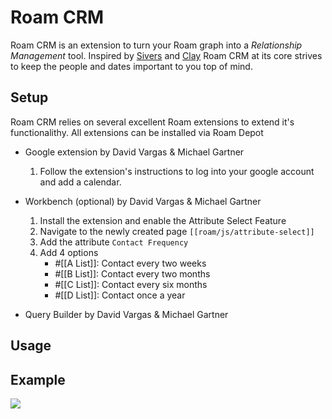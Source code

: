 # Roam CRM

Roam CRM is an extension to turn your Roam graph into a *Relationship Management* tool. Inspired by [Sivers](https://sive.rs/hundreds) and [Clay](https://clay.earth/) Roam CRM at its core strives to keep the people and dates important to you top of mind. 

## Setup 
Roam CRM relies on several excellent Roam extensions to extend it's functionalithy. All extensions can be installed via Roam Depot

- Google extension by David Vargas & Michael Gartner
    1. Follow the extension's instructions to log into your google account and add a calendar.

- Workbench (optional) by David Vargas & Michael Gartner
    1. Install the extension and enable the Attribute Select Feature
    2. Navigate to the newly created page `[[roam/js/attribute-select]]` 
    3. Add the attribute `Contact Frequency`
    4. Add 4 options 
        - #[[A List]]: Contact every two weeks
        - #[[B List]]: Contact every two months
        - #[[C List]]: Contact every six months
        - #[[D List]]: Contact once a year

- Query Builder by David Vargas & Michael Gartner

## Usage


## Example 
<img src="LINK_TO_IMAGE" max-width="400"></img>
